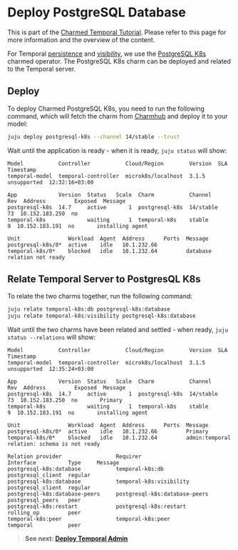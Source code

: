 # Deploy PostgreSQL Database

This is part of the
[Charmed Temporal Tutorial](https://discourse.charmhub.io/t/charmed-temporal-k8s-tutorial-introduction/11777).
Please refer to this page for more information and the overview of the content.

For Temporal [persistence](https://docs.temporal.io/clusters#persistence) and
[visibility](https://docs.temporal.io/clusters#visibility), we use the
[PostgreSQL K8s](https://charmhub.io/postgresql-k8s) charmed operator. The
PostgreSQL K8s charm can be deployed and related to the Temporal server.

## Deploy

To deploy Charmed PostgreSQL K8s, you need to run the following command, which
will fetch the charm from [Charmhub](https://charmhub.io/postgresql-k8s) and
deploy it to your model:

```bash
juju deploy postgresql-k8s --channel 14/stable --trust
```

Wait until the application is ready - when it is ready, `juju status` will show:

```
Model           Controller           Cloud/Region        Version  SLA          Timestamp
temporal-model  temporal-controller  microk8s/localhost  3.1.5    unsupported  12:32:16+03:00

App             Version  Status   Scale  Charm           Channel    Rev  Address         Exposed  Message
postgresql-k8s  14.7     active       1  postgresql-k8s  14/stable   73  10.152.183.250  no
temporal-k8s             waiting      1  temporal-k8s    stable       9  10.152.183.191  no       installing agent

Unit               Workload  Agent  Address      Ports  Message
postgresql-k8s/0*  active    idle   10.1.232.66
temporal-k8s/0*    blocked   idle   10.1.232.64         database relation not ready
```

## Relate Temporal Server to PostgresQL K8s

To relate the two charms together, run the following command:

```bash
juju relate temporal-k8s:db postgresql-k8s:database
juju relate temporal-k8s:visibility postgresql-k8s:database
```

Wait until the two charms have been related and settled - when ready,
`juju status --relations` will show:

```
Model           Controller           Cloud/Region        Version  SLA          Timestamp
temporal-model  temporal-controller  microk8s/localhost  3.1.5    unsupported  12:35:24+03:00

App             Version  Status   Scale  Charm           Channel    Rev  Address         Exposed  Message
postgresql-k8s  14.7     active       1  postgresql-k8s  14/stable   73  10.152.183.250  no       Primary
temporal-k8s             waiting      1  temporal-k8s    stable       9  10.152.183.191  no       installing agent

Unit               Workload  Agent  Address      Ports  Message
postgresql-k8s/0*  active    idle   10.1.232.66         Primary
temporal-k8s/0*    blocked   idle   10.1.232.64         admin:temporal relation: schema is not ready

Relation provider                 Requirer                       Interface          Type     Message
postgresql-k8s:database           temporal-k8s:db                postgresql_client  regular
postgresql-k8s:database           temporal-k8s:visibility        postgresql_client  regular
postgresql-k8s:database-peers     postgresql-k8s:database-peers  postgresql_peers   peer
postgresql-k8s:restart            postgresql-k8s:restart         rolling_op         peer
temporal-k8s:peer                 temporal-k8s:peer              temporal           peer
```

> **See next:
> [Deploy Temporal Admin](/t/charmed-temporal-k8s-tutorial-deploy-temporal-admin/11781)**
